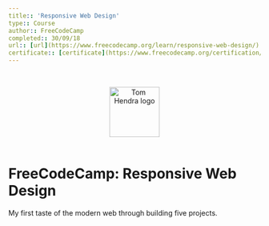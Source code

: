```yaml
---
title:: 'Responsive Web Design'
type:: Course
author:: FreeCodeCamp
completed:: 30/09/18
url:: [url](https://www.freecodecamp.org/learn/responsive-web-design/)
certificate:: [certificate](https://www.freecodecamp.org/certification/tomhendra/responsive-web-design)
---
```


&nbsp;
<div align=center>
  <img alt="Tom Hendra logo" src="https://res.cloudinary.com/tomhendra/image/upload/v1567091669/tomhendra-logo/tomhendra-logo-round-1024.png" width="100" />
</div>
&nbsp;

<h1>FreeCodeCamp: Responsive Web Design</h1>

My first taste of the modern web through building five projects.
